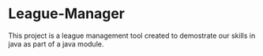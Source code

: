 # League-Manager
This project is a league management tool created to demostrate our skills in java
as part of a java module. 
